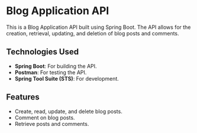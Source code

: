 # Blog Application API
This is a Blog Application API built using Spring Boot. The API allows for the creation, retrieval, updating, and deletion of blog posts and comments.

## Technologies Used

- **Spring Boot**: For building the API.
- **Postman**: For testing the API.
- **Spring Tool Suite (STS)**: For development.

## Features

- Create, read, update, and delete blog posts.
- Comment on blog posts.
- Retrieve posts and comments.

